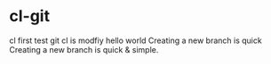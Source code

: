 # cl-git
cl first test git 
cl is modfiy
hello world
Creating a new branch is quick
Creating a new branch is quick & simple.